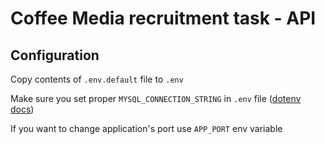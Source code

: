 # Coffee Media recruitment task - API

## Configuration

Copy contents of `.env.default` file to `.env`

Make sure you set proper `MYSQL_CONNECTION_STRING` in `.env` file ([dotenv docs](https://www.npmjs.com/package/dotenv))

If you want to change application's port use `APP_PORT` env variable
